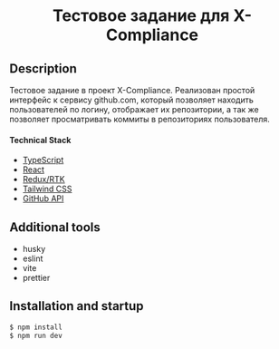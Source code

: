 <h1 align="center">Тестовое задание для X-Compliance</h1>

## Description

Тестовое задание в проект X-Compliance. Реализован простой интерфейс к сервису github.com, который позволяет находить пользователей по логину, отображает их репозитории, а так же позволяет просматривать коммиты в репозиториях пользователя. 

#### Technical Stack

- [TypeScript](https://www.typescriptlang.org/)
- [React](https://reactjs.org)
- [Redux/RTK](https://redux-toolkit.js.org/)
- [Tailwind CSS](https://tailwindcss.com/)
- [GitHub API](https://developer.github.com/v3/)

## Additional tools

- husky
- eslint
- vite
- prettier

## Installation and startup

```bash
$ npm install
$ npm run dev
```

